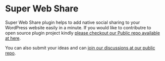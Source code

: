 # Super Web Share
Super Web Share plugin helps to add native social sharing to your WordPress website easily in a minute. If you would like to contributre to open source plugin project kindly [please checkout our Public repo available at here](https://github.com/superwebshare/super-web-share).

You can also submit your ideas and can [join our discussions at our public repo](https://github.com/superwebshare/super-web-share/discussions).
